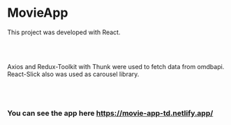 # MovieApp

This project was developed with React.

<br /><br />

Axios and Redux-Toolkit with Thunk were used to fetch data from omdbapi.
React-Slick also was used as carousel library.

<br /><br />

### You can see the app here https://movie-app-td.netlify.app/
